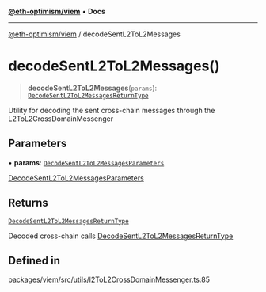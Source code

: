 [**@eth-optimism/viem**](../README.md) • **Docs**

***

[@eth-optimism/viem](../README.md) / decodeSentL2ToL2Messages

# decodeSentL2ToL2Messages()

> **decodeSentL2ToL2Messages**(`params`): [`DecodeSentL2ToL2MessagesReturnType`](../type-aliases/DecodeSentL2ToL2MessagesReturnType.md)

Utility for decoding the sent cross-chain messages through the L2ToL2CrossDomainMessenger

## Parameters

• **params**: [`DecodeSentL2ToL2MessagesParameters`](../type-aliases/DecodeSentL2ToL2MessagesParameters.md)

[DecodeSentL2ToL2MessagesParameters](../type-aliases/DecodeSentL2ToL2MessagesParameters.md)

## Returns

[`DecodeSentL2ToL2MessagesReturnType`](../type-aliases/DecodeSentL2ToL2MessagesReturnType.md)

Decoded cross-chain calls [DecodeSentL2ToL2MessagesReturnType](../type-aliases/DecodeSentL2ToL2MessagesReturnType.md)

## Defined in

[packages/viem/src/utils/l2ToL2CrossDomainMessenger.ts:85](https://github.com/ethereum-optimism/ecosystem/blob/2fda6aba11612b1bd271ada62170b607e878a916/packages/viem/src/utils/l2ToL2CrossDomainMessenger.ts#L85)
